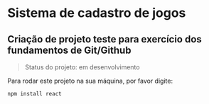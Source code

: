 <h1> Sistema de cadastro de jogos </h1>
<h2> Criação de projeto teste para exercício dos fundamentos de Git/Github </h2>

> Status do projeto: em desenvolvimento

<p>Para rodar este projeto na sua máquina, por favor digite:</p>

```
npm install react
```

